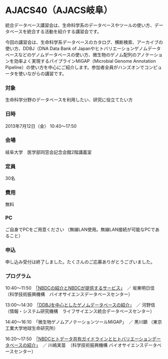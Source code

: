 # AJACS40（AJACS岐阜）

統合データベース講習会は、生命科学系のデータベースやツールの使い方、データベースを統合する活動を紹介する講習会です。

今回の講習会は、生命科学系データベースのカタログ、横断検索、アーカイブの使い方、DDBJ（DNA Data Bank of Japanやヒトバリエーションゲノムデータベースなどのゲノムデータベースの使い方、微生物のゲノム配列のアノテーションを効率よく実現するパイプラインMiGAP（Microbial Genome Annotation Pipeline）の使い方を中心にご紹介します。参加者全員がハンズオンでコンピュータを使いながらの講習です。

### 対象
生命科学分野のデータベースを利用したい、研究に役立てたい方
### 日時
2013年7月12日（金） 10:40～17:50
### 会場
岐阜大学　医学部同窓会記念会館2階講義室 
### 定員
30名
### 費用
無料
### PC
ご自身でPCをご用意ください （無線LAN使用。無線LAN接続が可能なPCであること）
### 申込
申し込み受付は終了しました。たくさんのご応募ありがとうございました。
### プログラム
10:40～11:50　[「NBDCの紹介とNBDCが提供するサービス」](01_bando)　／ 坂東明日佳 （科学技術振興機構　バイオサイエンスデータベースセンター） 

13:00～14:30　[「DDBJを中心としたゲノムデータベースの紹介」](02_kawano)　／ 河野信（情報・システム研究機構　ライフサイエンス統合データベースセンター） 

14:40～16:10　「微生物ゲノムアノテーションツールMiGAP」　／ 黒川顕 （東京工業大学地球生命研究所）

16:20～17:50　[「NBDCヒトデータ共有ガイドラインとヒトバリエーションデータベースの紹介」](04_kawashima)　／ 川嶋実苗　（科学技術振興機構 バイオサイエンスデータベースセンター）
